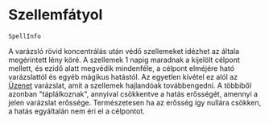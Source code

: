 # Szellemfátyol

`SpellInfo`

A varázsló rövid koncentrálás után védő szellemeket idézhet az általa megérintett lény köré. A szellemek 1 napig maradnak a kijelölt célpont mellett, és ezidő alatt megvédik mindenféle, a célpont elméjére ható varázslattól és egyéb mágikus hatástól. Az egyetlen kivétel ez alól az [Üzenet](spell:message) varázslat, amit a szellemek hajlandóak továbbengedni. A többiből azonban "táplálkoznak", annyival csökkentve a hatás erősségét, amennyi a jelen varázslat erőssége. Természetesen ha az erősség így nullára csökken, a hatás egyáltalán nem éri el a célpontot.